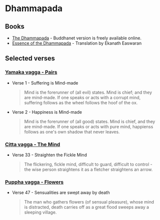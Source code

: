 # Dhammapada 

## Books

- [The Dhammapada](http://www.buddhanet.net/pdf_file/scrndhamma.pdf) -
  Buddhanet version is freely available online.
- [Essence of the Dhammapada](https://www.goodreads.com/book/show/17318701-essence-of-the-dhammapada) -
  Translation by Ekanath Easwaran 

## Selected verses

### [Yamaka vagga - Pairs](https://www.accesstoinsight.org/tipitaka/kn/dhp/dhp.01.budd.html)

- Verse 1 - Suffering is Mind-made 

  > Mind is the forerunner of (all evil) states. Mind is chief; and they are
  > mind-made. If one speaks or acts with a corrupt mind, suffering follows as
  > the wheel follows the hoof of the ox.

- Verse 2 - Happiness is Mind-made

  > Mind is the forerunner of (all good) states. Mind is chief, and they are
  > mind-made. If one speaks or acts with pure mind, happienss follows as one's
  > own shadow that never leaves.

### [Citta vagga - The Mind](https://www.accesstoinsight.org/tipitaka/kn/dhp/dhp.03.budd.html)

- Verse 33 - Straighten the Fickle Mind
  > The flickering, fickle mind, difficult to guard, difficult to control - the
  > wise person straightens it as a fletcher straightens an arrow.
  
### [Puppha vagga - Flowers](https://www.accesstoinsight.org/tipitaka/kn/dhp/dhp.04.budd.html)

- Verse 47 - Sensualities are swept away by death
  > The man who gathers flowers (of sensual pleasure), whose mind is distracted,
  > death carries off as a great flood sweeps away a sleeping village.
